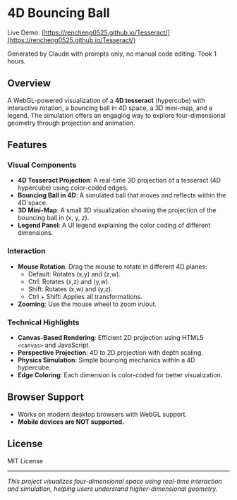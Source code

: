 # 4D Bouncing Ball

Live Demo: [https://rencheng0525.github.io/Tesseract/](https://rencheng0525.github.io/Tesseract/)

Generated by Claude with prompts only, no manual code editing. Took 1 hours.

## Overview
A WebGL-powered visualization of a **4D tesseract** (hypercube) with interactive rotation, a bouncing ball in 4D space, a 3D mini-map, and a legend. The simulation offers an engaging way to explore four-dimensional geometry through projection and animation.

## Features

### Visual Components
- **4D Tesseract Projection**: A real-time 3D projection of a tesseract (4D hypercube) using color-coded edges.
- **Bouncing Ball in 4D**: A simulated ball that moves and reflects within the 4D space.
- **3D Mini-Map**: A small 3D visualization showing the projection of the bouncing ball in (x, y, z).
- **Legend Panel**: A UI legend explaining the color coding of different dimensions.

### Interaction
- **Mouse Rotation**: Drag the mouse to rotate in different 4D planes:
  - Default: Rotates (x,y) and (z,w).
  - Ctrl: Rotates (x,z) and (y,w).
  - Shift: Rotates (x,w) and (y,z).
  - Ctrl + Shift: Applies all transformations.
- **Zooming**: Use the mouse wheel to zoom in/out.

### Technical Highlights
- **Canvas-Based Rendering**: Efficient 2D projection using HTML5 `<canvas>` and JavaScript.
- **Perspective Projection**: 4D to 2D projection with depth scaling.
- **Physics Simulation**: Simple bouncing mechanics within a 4D hypercube.
- **Edge Coloring**: Each dimension is color-coded for better visualization.

## Browser Support
- Works on modern desktop browsers with WebGL support.
- **Mobile devices are NOT supported.**

## License
MIT License

---

*This project visualizes four-dimensional space using real-time interaction and simulation, helping users understand higher-dimensional geometry.*
